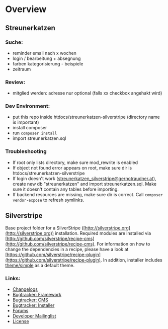 # Overview

## Streunerkatzen
### Suche: 
* reminder email nach x wochen
* login / bearbeitung + absegnung
* farben kategorisierung - beispiele
* zeitraum

### Review:
* mitglied werden: adresse nur optional (falls xx checkbox angehakt wird)

### Dev Environment:
* put this repo inside htdocs/streunerkatzen-silverstripe (directory name is important)
* install composer
* run `composer install`
* import streunerkatzen.sql

### Troubleshooting
* If root only lists directory, make sure mod_rewrite is enabled
* If object not found error appears on root, make sure dir is htdocs/streunerkatzen-silverstripe
* If login doesn't work (streunerkatzen_silverstripe@gernotraudner.at), create new db "streunerkatzen" and import streunerkatzen.sql. Make sure it doesn't contain any tables before importing.
* If backend resources are missing, make sure dir is correct. Call `composer vendor-expose` to refresh symlinks.

## Silverstripe
Base project folder for a SilverStripe ([http://silverstripe.org](http://silverstripe.org)) installation. Required modules are installed via [http://github.com/silverstripe/recipe-cms](http://github.com/silverstripe/recipe-cms). For information on how to change the dependencies in a recipe, please have a look at [https://github.com/silverstripe/recipe-plugin](https://github.com/silverstripe/recipe-plugin). In addition, installer includes [theme/simple](https://github.com/silverstripe-themes/silverstripe-simple) as a default theme.

### Links:
 * [Changelogs](http://doc.silverstripe.org/framework/en/changelogs/)
 * [Bugtracker: Framework](https://github.com/silverstripe/silverstripe-framework/issues)
 * [Bugtracker: CMS](https://github.com/silverstripe/silverstripe-cms/issues)
 * [Bugtracker: Installer](https://github.com/silverstripe/silverstripe-installer/issues)
 * [Forums](http://silverstripe.org/forums)
 * [Developer Mailinglist](https://groups.google.com/forum/#!forum/silverstripe-dev)
 * [License](./LICENSE)
